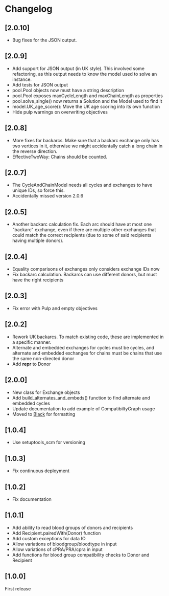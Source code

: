 # Changelog


## [2.0.10]

- Bug fixes for the JSON output.

## [2.0.9]

- Add support for JSON output (in UK style). This involved some refactoring, as
	this output needs to know the model used to solve an instance.
- Add tests for JSON output
- pool.Pool objects now must have a string description
- pool.Pool exposes maxCycleLength and maxChainLength as properties
- pool.solve\_single() now returns a Solution and the Model used to find it
- model.UK\_age\_score(): Move the UK age scoring into its own function
- Hide pulp warnings on overwriting objectives

## [2.0.8]

- More fixes for backarcs. Make sure that a backarc exchange only has two
	vertices in it, otherwise we might accidentally catch a long chain in the
	reverse direction.
- EffectiveTwoWay: Chains should be counted.

## [2.0.7]

- The CycleAndChainModel needs all cycles and exchanges to have unique IDs, so
	force this.
- Accidentally missed version 2.0.6

## [2.0.5]

- Another backarc calculation fix. Each arc should have at most one "backarc"
	exchange, even if there are multiple other exchanges that could match the
	correct recipients (due to some of said recipients having multiple donors).

## [2.0.4]

- Equality comparisons of exchanges only considers exchange IDs now
- Fix backarc calculation. Backarcs can use different donors, but must have the
	right recipients

## [2.0.3]

- Fix error with Pulp and empty objectives

## [2.0.2]

- Rework UK backarcs. To match existing code, these are implemented in a
	specific manner.
- Alternate and embedded exchanges for cycles must be cycles, and alternate and
	embedded exchanges for chains must be chains that use the same non-directed
	donor
- Add __repr__ to Donor

## [2.0.0]

- New class for Exchange objects
- Add build\_alternates\_and\_embeds() function to find alternate and embedded
	cycles
- Update documentation to add example of CompatibiltyGraph usage
- Moved to [Black](https://black.readthedocs.io/en/stable/) for formatting

## [1.0.4]

- Use setuptools\_scm for versioning

## [1.0.3]

- Fix continuous deployment

## [1.0.2]

- Fix documentation

## [1.0.1]

- Add ability to read blood groups of donors and recipients
- Add Recipient.pairedWith(Donor) function
- Add custom exceptions for data IO
- Allow variations of bloodgroup/bloodtype in input
- Allow variations of cPRA/PRA/cpra in input
- Add functions for blood group compatibility checks to Donor and Recipient

## [1.0.0]

First release
